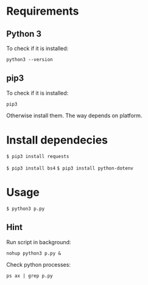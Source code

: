# Requirements
## Python 3
To check if it is installed:

`python3 --version`

## pip3
To check if it is installed:

`pip3`

Otherwise install them. The way depends on platform.

# Install dependecies
`$ pip3 install requests`

`$ pip3 install bs4`
`$ pip3 install python-dotenv`

# Usage

`$ python3 p.py`


## Hint
Run script in background:

`nohup python3 p.py &`

Check python processes:

`ps ax | grep p.py`
